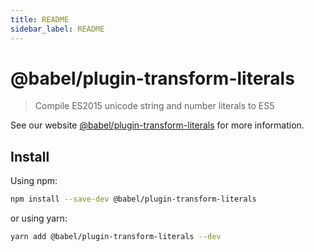 ```yaml
---
title: README
sidebar_label: README
---
```

# @babel/plugin-transform-literals

> Compile ES2015 unicode string and number literals to ES5

See our website [@babel/plugin-transform-literals](https://babeljs.io/docs/babel-plugin-transform-literals) for more information.

## Install

Using npm:

```sh
npm install --save-dev @babel/plugin-transform-literals
```

or using yarn:

```sh
yarn add @babel/plugin-transform-literals --dev
```

